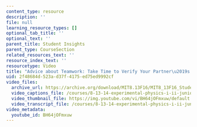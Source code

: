 ```yaml
---
content_type: resource
description: ''
file: null
learning_resource_types: []
optional_tab_title: ''
optional_text: ''
parent_title: Student Insights
parent_type: CourseSection
related_resources_text: ''
resource_index_text: ''
resourcetype: Video
title: "Advice about Teamwork: Take Time to Verify Your Partner\u2019s Work"
uid: 2f48684d-523a-d37f-4175-ed75ed9992cf
video_files:
  archive_url: https://archive.org/download/MIT8.13F16/MIT8_13F16_Students_Advice_for_Women_300k.mp4
  video_captions_file: /courses/8-13-14-experimental-physics-i-ii-junior-lab-fall-2016-spring-2017/020dfd82fcc750da851e19537a896443_BH64jOFmxuw.vtt
  video_thumbnail_file: https://img.youtube.com/vi/BH64jOFmxuw/default.jpg
  video_transcript_file: /courses/8-13-14-experimental-physics-i-ii-junior-lab-fall-2016-spring-2017/51198136175e754026555b7e27d35620_BH64jOFmxuw.pdf
video_metadata:
  youtube_id: BH64jOFmxuw
---
```

